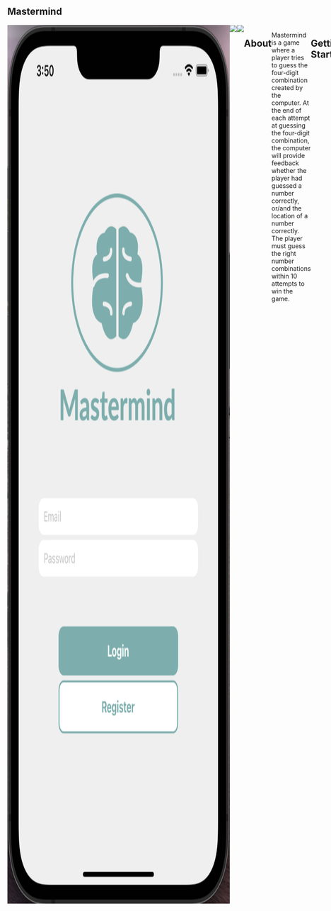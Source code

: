 ## Mastermind

<div style = 'display:flex'>
<img src= 'https://github.com/elizabeth1l/Mastermind/blob/main/images/login.png'>
<img src = 'https://github.com/elizabeth1l/Mastermind/images/home.png'>
<img src = 'https://github.com/elizabeth1l/Mastermind/images/game.png'>

## About

Mastermind is a game where a player tries to guess the four-digit combination created by the computer. At the end of each attempt at guessing the four-digit combination, the computer will provide feedback whether the player had guessed a number correctly, or/and the location of a number correctly. The player must guess the right number combinations within 10 attempts to win the game.

## Getting Started

**Prerequisites**

- Please have <a href="https://apps.apple.com/us/app/xcode/id497799835?mt=12">Xcode</a> downloaded to experience Mastermind on an iOS simulator or download Expo Go through the App Store to view directly on mobile.

- Please have npm installed.

```
npm install npm@latest -g
```

**Installation**

```
git clone git@github.com:elizabeth1l/Mastermind.git
npm install
```

Create a file called firebase.js and import your Firebase config:

```
import { initializeApp } from "firebase/app";
import { getAnalytics } from "firebase/analytics";
import { getAuth } from "firebase/auth";
import { getDatabase } from "firebase/database";

const firebaseConfig = {
  apiKey: "[FIREBASE INFO HERE]",
  authDomain: "[FIREBASE INFO HERE]",
  projectId: "[FIREBASE INFO HERE]",
  storageBucket: "[FIREBASE INFO HERE]",
  messagingSenderId: "[FIREBASE INFO HERE]",
  appId: "[FIREBASE INFO HERE]",
  measurementId: "[FIREBASE INFO HERE]",
};

const app = initializeApp(firebaseConfig);
export const db = getDatabase(app);
export const auth = getAuth(app);
```

After creating this file, you can start editing or run in your terminal `npm start`. You may download Expo Go app through the App Store on your iPhone and scan the QR code to run the app on your phone, or type 'i' to open the iOS simulator through Xcode.

## How to Play

1. Sign up, or log in if you have previously registered with an email and password.
2. Navigate using the bottom tabs. To start the game, click on the tab labeled 'Play'.
3. In the input boxes, type numbers ranging from 0-7. If an alphabetical character or number greater than 7 is typed, an error will appear on the device and you will be prompted to re-enter a number. Click on 'Go' once all four input boxes are filled. You can use the countdown to keep track of how many tries you have left.
4. If you're in a need of a hint, feel free to hit the "Hint" button at anytime. The game will return a random number that exists among the four-digit number. You will not know how many or where the position of the number lies, only that there is at least one somewhere in the four-digit number.
5. Each time a guess is made, the total number of points you can win reduces by 10. Once you've guessed the correct four-digit number, an alert will appear on the device notifying you how many points you have been awarded. Close out of the alert and head to your home page to see your new total. If you would like to play again, return to the 'Play' screen and hit 'Restart'.
